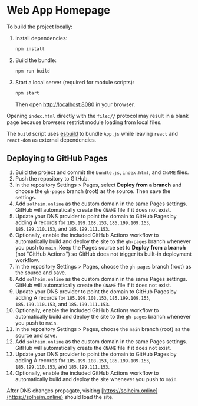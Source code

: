 # Web App Homepage

To build the project locally:

1. Install dependencies:
   ```bash
   npm install
   ```
2. Build the bundle:
   ```bash
   npm run build
   ```

3. Start a local server (required for module scripts):
   ```bash
   npm start
   ```

   Then open [http://localhost:8080](http://localhost:8080) in your browser.

Opening `index.html` directly with the `file://` protocol may result in a blank
page because browsers restrict module loading from local files.

The `build` script uses [esbuild](https://esbuild.github.io/) to bundle `App.js` while leaving `react` and `react-dom` as external dependencies.

## Deploying to GitHub Pages

1. Build the project and commit the `bundle.js`, `index.html`, and `CNAME` files.
2. Push the repository to GitHub.
3. In the repository Settings > Pages, select **Deploy from a branch** and choose the `gh-pages` branch (root) as the source. Then save the settings.
4. Add `solheim.online` as the custom domain in the same Pages settings. GitHub will automatically create the `CNAME` file if it does not exist.
5. Update your DNS provider to point the domain to GitHub Pages by adding A records for `185.199.108.153`, `185.199.109.153`, `185.199.110.153`, and `185.199.111.153`.
6. Optionally, enable the included GitHub Actions workflow to automatically build and deploy the site to the `gh-pages` branch whenever you push to `main`. Keep the Pages source set to **Deploy from a branch** (not "GitHub Actions") so GitHub does not trigger its built-in deployment workflow.
3. In the repository Settings > Pages, choose the `gh-pages` branch (root) as the source and save.
4. Add `solheim.online` as the custom domain in the same Pages settings. GitHub will automatically create the `CNAME` file if it does not exist.
5. Update your DNS provider to point the domain to GitHub Pages by adding A records for `185.199.108.153`, `185.199.109.153`, `185.199.110.153`, and `185.199.111.153`.
6. Optionally, enable the included GitHub Actions workflow to automatically build and deploy the site to the `gh-pages` branch whenever you push to `main`.
3. In the repository Settings > Pages, choose the `main` branch (root) as the source and save.
4. Add `solheim.online` as the custom domain in the same Pages settings. GitHub will automatically create the `CNAME` file if it does not exist.
5. Update your DNS provider to point the domain to GitHub Pages by adding A records for `185.199.108.153`, `185.199.109.153`, `185.199.110.153`, and `185.199.111.153`.
6. Optionally, enable the included GitHub Actions workflow to automatically build and deploy the site whenever you push to `main`.

After DNS changes propagate, visiting [https://solheim.online](https://solheim.online) should load the site.
